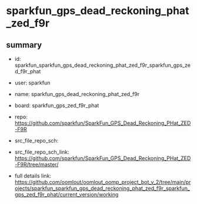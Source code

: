 # sparkfun_gps_dead_reckoning_phat_zed_f9r
 
## summary 
* id: sparkfun_sparkfun_gps_dead_reckoning_phat_zed_f9r_sparkfun_gps_zed_f9r_phat
* user: sparkfun
* name: sparkfun_gps_dead_reckoning_phat_zed_f9r
* board: sparkfun_gps_zed_f9r_phat
* repo: https://github.com/sparkfun/SparkFun_GPS_Dead_Reckoning_PHat_ZED-F9R



* src_file_repo_sch: 
* src_file_repo_sch_link: https://github.com/sparkfun/SparkFun_GPS_Dead_Reckoning_PHat_ZED-F9R/tree/master/
* full details link: https://github.com/oomlout/oomlout_oomp_project_bot_v_2/tree/main/projects/sparkfun_sparkfun_gps_dead_reckoning_phat_zed_f9r_sparkfun_gps_zed_f9r_phat/current_version/working  







